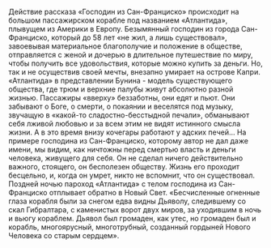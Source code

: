 <!--2017-01-02 10:13:23-->
Действие рассказа «Господин из Сан-Франциско» происходит на большом пассажирском корабле под названием «Атлантида», плывущем из Америки в Европу. Безымянный господин из города Сан-Франциско, который до 58 лет «не жил, а лишь существовал», завоевывая материальное благополучие и положение в обществе, отправляется с женой и дочерью в длительное путешествие по миру, чтобы получить все удовольствия, которые можно купить за деньги. Но, так и не осуществив своей мечты, внезапно умирает на острове Капри. «Атлантида» в представлении Бунина - модель существующего общества, где трюм и верхние палубы живут абсолютно разной жизнью. Пассажиры «вверху» беззаботны, они едят и пьют. Они забывают о Боге, о смерти, о покаянии и веселятся под музыку, звучащую в «какой-то сладостно-бесстыдной печали», обманывают себя лживой любовью и за всем этим не видят истинного смысла жизни. А в это время внизу кочегары работают у адских печей… На примере господина из Сан-Франциско, которому автор не дал даже имени, мы видим, как ничтожны перед смертью власть и деньги человека, живущего для себя. Он не сделал ничего действительно важного, стоящего, он бесполезен обществу. Жизнь его проходит бесцельно, и, когда он умрет, никто не вспомнит, что он существовал. 
    Поздней ночью пароход «Атлантида» с телом господина из Сан-Франциско отплывает обратно в Новый Свет. «Бесчисленные огненные глаза корабля были за снегом едва видны Дьяволу, следившему со скал Гибралтара, с каменистых ворот двух миров, за уходившим в ночь и вьюгу кораблем. Дьявол был громаден, как утес, но громаден был и корабль, многоярусный, многотрубный, созданный гордыней Нового Человека со старым сердцем».